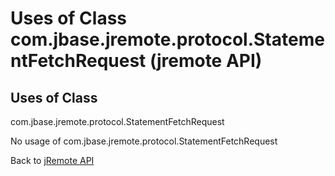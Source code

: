 # Uses of Class com.jbase.jremote.protocol.StatementFetchRequest (jremote API)

<PageHeader />

## Uses of Class
com.jbase.jremote.protocol.StatementFetchRequest

No usage of com.jbase.jremote.protocol.StatementFetchRequest

Back to [jRemote API](../../../../jremote-api/README.md)

  
<PageFooter />
